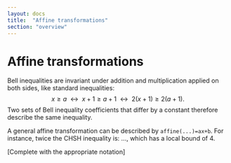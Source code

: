 ```yaml
---
layout: docs
title:  "Affine transformations"
section: "overview"
---
```


# Affine transformations

Bell inequalities are invariant under addition and multiplication applied on both sides, like standard inequalities: $$x \geq a \ \ \leftrightarrow\ \  x+1\geq a+1\ \  \leftrightarrow\ \ 2(x+1) \geq 2(a+1). $$ Two sets of Bell inequality coefficients that differ by a constant therefore describe the same inequality.

A general affine transformation can be described by `affine(...)=ax+b`. For instance, twice the CHSH inequality is: ..., which has a local bound of 4.

[Complete with the appropriate notation]

